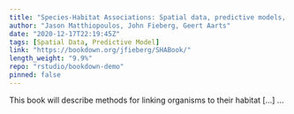 ```yaml
---
title: "Species-Habitat Associations: Spatial data, predictive models, and ecological insights"
author: "Jason Matthiopoulos, John Fieberg, Geert Aarts"
date: "2020-12-17T22:19:45Z"
tags: [Spatial Data, Predictive Model]
link: "https://bookdown.org/jfieberg/SHABook/"
length_weight: "9.9%"
repo: "rstudio/bookdown-demo"
pinned: false
---
```


This book will describe methods for linking organisms to their habitat [...]  ...

